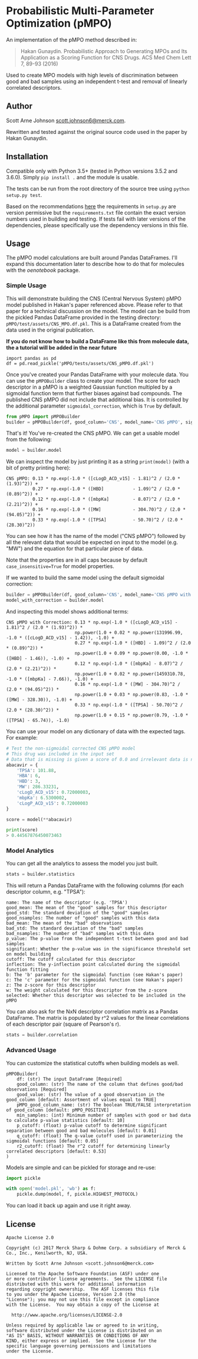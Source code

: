 # Probabilistic Multi-Parameter Optimization (pMPO)

An implementation of the pMPO method described in:

> Hakan Gunaydin. Probabilistic Approach to Generating MPOs and Its Application as a Scoring Function for CNS Drugs.
> ACS Med Chem Lett 7, 89-93 (2016)

Used to create MPO models with high levels of discrimination between good and bad samples using an independent t-test
and removal of linearly correlated descriptors.

## Author

Scott Arne Johnson <scott.johnson6@merck.com>.

Rewritten and tested against the original source code used in the paper by Hakan Gunaydin.

## Installation

Compatible only with Python 3.5+ (tested in Python versions 3.5.2 and 3.6.0). 
Simply ``pip install .`` and the module is usable.

The tests can be run from the root directory of the source tree using ``python setup.py test``.

Based on the recommendations [here](https://packaging.python.org/requirements/) the requirements in ``setup.py`` are
version permissive but the ``requirements.txt`` file contain the exact version numbers used in building and testing. If
tests fail with later versions of the dependencies, please specifically use the dependency versions in this file.

## Usage

The pMPO model calculations are built around Pandas DataFrames. I'll expand this documentation later to describe how
to do that for molecules with the *oenotebook* package.

### Simple Usage

This will demonstrate building the CNS (Central Nervous System) pMPO model published in Hakan's paper referenced above.
Please refer to that paper for a technical discussion on the model. The model can be build from the pickled Pandas
DataFrame provided in the testing directory: ``pMPO/test/assets/CNS_MPO.df.pkl``. This is a DataFrame created from the 
data used in the original publication.

**If you do not know how to build a DataFrame like this from molecule data, the a tutorial will be added in the near 
future**

```text
import pandas as pd
df = pd.read_pickle('pMPO/tests/assets/CNS_pMPO.df.pkl')
```

Once you've created your Pandas DataFrame with your molecule data. You can use the ``pMPOBuilder`` class to create your 
model. The score for each descriptor in a pMPO is a weighted Gaussian function multipled by a sigmoidal function term 
that further biases against bad compounds. The published CNS pMPO did not include that additional bias. It is controlled
by the additional parameter ```sigmoidal_correction```, which is ```True``` by default.

```python
from pMPO import pMPOBuilder
builder = pMPOBuilder(df, good_column='CNS', model_name='CNS pMPO', sigmoidal_correction=False)
```

That's it! You've re-created the CNS pMPO. We can get a usable model from the following:

```python
model = builder.model
```

We can inspect the model by just printing it as a string ```print(model)``` (with a bit of pretty printing here):

```text
CNS pMPO: 0.13 * np.exp(-1.0 * ([cLogD_ACD_v15] - 1.81)^2 / (2.0 * (1.93)^2)) + 
          0.27 * np.exp(-1.0 * ([HBD]           - 1.09)^2 / (2.0 * (0.89)^2)) + 
          0.12 * np.exp(-1.0 * ([mbpKa]         - 8.07)^2 / (2.0 * (2.21)^2)) + 
          0.16 * np.exp(-1.0 * ([MW]            - 304.70)^2 / (2.0 * (94.05)^2)) + 
          0.33 * np.exp(-1.0 * ([TPSA]          - 50.70)^2 / (2.0 * (28.30)^2))

```

You can see how it has the name of the model ("CNS pMPO") followed by all the relevant data that would be expected on
input to the model (e.g. "MW") and the equation for that particular piece of data.

Note that the properties are in all caps because by default ```case_insensitive=True``` for model properties. 

If we wanted to build the same model using the default sigmoidal correction:

```python
builder = pMPOBuilder(df, good_column='CNS', model_name='CNS pMPO with Correction')
model_with_correction = builder.model
```

And inspecting this model shows additional terms:

```text
CNS pMPO with Correction: 0.13 * np.exp(-1.0 * ([cLogD_ACD_v15] - 1.81)^2 / (2.0 * (1.93)^2)) * 
                          np.power(1.0 + 0.02 * np.power(131996.99, -1.0 * ([cLogD_ACD_v15] - 1.42)), -1.0) + 
                          0.27 * np.exp(-1.0 * ([HBD] - 1.09)^2 / (2.0 * (0.89)^2)) * 
                          np.power(1.0 + 0.09 * np.power(0.00, -1.0 * ([HBD] - 1.46)), -1.0) + 
                          0.12 * np.exp(-1.0 * ([mbpKa] - 8.07)^2 / (2.0 * (2.21)^2)) * 
                          np.power(1.0 + 0.02 * np.power(1459310.78, -1.0 * ([mbpKa] - 7.66)), -1.0) + 
                          0.16 * np.exp(-1.0 * ([MW] - 304.70)^2 / (2.0 * (94.05)^2)) * 
                          np.power(1.0 + 0.03 * np.power(0.83, -1.0 * ([MW] - 328.30)), -1.0) + 
                          0.33 * np.exp(-1.0 * ([TPSA] - 50.70)^2 / (2.0 * (28.30)^2)) * 
                          np.power(1.0 + 0.15 * np.power(0.79, -1.0 * ([TPSA] - 65.74)), -1.0)
```

You can use your model on any dictionary of data with the expected tags. For example:

```python
# Test the non-sigmoidal corrected CNS pMPO model
# This drug was included in the input set
# Data that is missing is given a score of 0.0 and irrelevant data is not used
abacavir = {
    'TPSA': 101.88,
    'HBA': 6,
    'HBD': 3,
    'MW': 286.33231,
    'cLogD_ACD_v15': 0.72000003,
    'mbpKa': 6.5300002,
    'cLogP_ACD_v15': 0.72000003     
}

score = model(**abacavir)

print(score)
> 0.44567876450073463
```

### Model Analytics

You can get all the analytics to assess the model you just built.

```python
stats = builder.statistics
```

This will return a Pandas DataFrame with the following columns (for each descriptor column, e.g. "TPSA"):

```text
name: The name of the descriptor (e.g. 'TPSA')
good_mean: The mean of the "good" samples for this descriptor
good_std: The standard deviation of the "good" samples
good_nsamples: The number of "good" samples with this data
bad_mean: The mean of the "bad" observations
bad_std: The standard deviation of the "bad" samples
bad_nsamples: The number of "bad" samples with this data
p_value: The p-value from the independent t-test between good and bad samples
significant: Whether the p-value was in the significance threshold set on model building
cutoff: The cutoff calculated for this descriptor
inflection: The y-inflection point calculated during the sigmoidal function fitting
b: The 'b' parameter for the sigmoidal function (see Hakan's paper)
c: The 'c' parameter for the sigmoidal function (see Hakan's paper)
z: The z-score for this descriptor
w: The weight calculated for this descriptor from the z-score
selected: Whether this descriptor was selected to be included in the pMPO
```

You can also ask for the NxN descriptor correlation matrix as a Pandas DataFrame. The matrix is populated by r^2 values 
for the linear correlations of each descriptor pair (square of Pearson's r).

```python
stats = builder.correlation
```

### Advanced Usage

You can customize the statistical cutoffs when building models as well.

```text
pMPOBuilder(
    df: (str) The input DataFrame [Required]
    good_column: (str) The name of the column that defines good/bad observations [Required]
    good_value: (str) The value of a good observation in the good_column [default: Assortment of values equal to TRUE]
    pMPO_good_column_name: (str) The boolean TRUE/FALSE interpretation of good_column [default: pMPO_POSITIVE]
    min_samples: (int) Minimum number of samples with good or bad data to calculate p-value statistics [default: 10]
    p_cutoff: (float) p-value cutoff to determine significant separation between good and bad molecules [default: 0.01]
    q_cutoff: (float) The q-value cutoff used in parameterizing the sigmoidal functions [default: 0.05]
    r2_cutoff: (float) The r^2 cutoff for determining linearly correlated descriptors [default: 0.53]
)
```

Models are simple and can be pickled for storage and re-use:

```python
import pickle

with open('model.pkl', 'wb') as f:
    pickle.dump(model, f, pickle.HIGHEST_PROTOCOL)
```

You can load it back up again and use it right away.

## License

```text
Apache License 2.0

Copyright (c) 2017 Merck Sharp & Dohme Corp. a subsidiary of Merck & Co., Inc., Kenilworth, NJ, USA.

Written by Scott Arne Johnson <scott.johnson6@merck.com>

Licensed to the Apache Software Foundation (ASF) under one
or more contributor license agreements.  See the LICENSE file
distributed with this work for additional information
regarding copyright ownership.  The ASF licenses this file
to you under the Apache License, Version 2.0 (the
"License"); you may not use this file except in compliance
with the License.  You may obtain a copy of the License at

  http://www.apache.org/licenses/LICENSE-2.0

Unless required by applicable law or agreed to in writing,
software distributed under the License is distributed on an
"AS IS" BASIS, WITHOUT WARRANTIES OR CONDITIONS OF ANY
KIND, either express or implied.  See the License for the
specific language governing permissions and limitations
under the License.
```